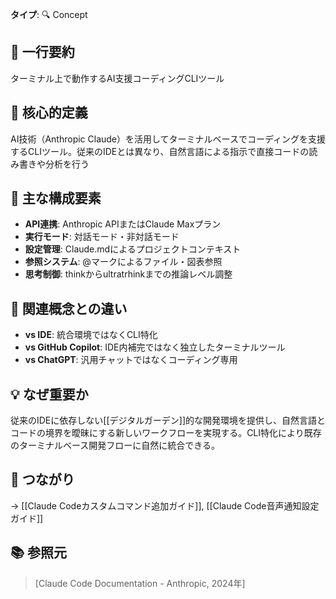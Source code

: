 
**タイプ**: 🔍 Concept

## 📝 一行要約
ターミナル上で動作するAI支援コーディングCLIツール

## 🎯 核心的定義
AI技術（Anthropic Claude）を活用してターミナルベースでコーディングを支援するCLIツール。従来のIDEとは異なり、自然言語による指示で直接コードの読み書きや分析を行う

## 🌟 主な構成要素
- **API連携**: Anthropic APIまたはClaude Maxプラン
- **実行モード**: 対話モード・非対話モード
- **設定管理**: Claude.mdによるプロジェクトコンテキスト
- **参照システム**: @マークによるファイル・図表参照
- **思考制御**: thinkからultratrhinkまでの推論レベル調整

## 🔄 関連概念との違い
- **vs IDE**: 統合環境ではなくCLI特化
- **vs GitHub Copilot**: IDE内補完ではなく独立したターミナルツール
- **vs ChatGPT**: 汎用チャットではなくコーディング専用

## 💡 なぜ重要か
従来のIDEに依存しない[[デジタルガーデン]]的な開発環境を提供し、自然言語とコードの境界を曖昧にする新しいワークフローを実現する。CLI特化により既存のターミナルベース開発フローに自然に統合できる。

## 🔗 つながり
→ [[Claude Codeカスタムコマンド追加ガイド]], [[Claude Code音声通知設定ガイド]]

## 📚 参照元
> [Claude Code Documentation - Anthropic, 2024年]